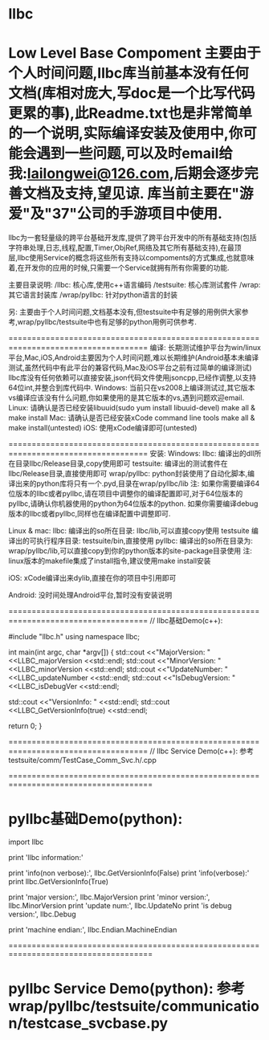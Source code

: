 # llbc
Low Level Base Compoment
主要由于个人时间问题,llbc库当前基本没有任何文档(库相对庞大,写doc是一个比写代码更累的事),此Readme.txt也是非常简单的一个说明,实际编译安装及使用中,你可能会遇到一些问题,可以及时email给我:lailongwei@126.com,后期会逐步完善文档及支持,望见谅.
库当前主要在"游爱"及"37"公司的手游项目中使用.
====================================================================================
llbc为一套轻量级的跨平台基础开发库,提供了跨平台开发中的所有基础支持(包括字符串处理,日志,线程,配置,Timer,ObjRef,网络及其它所有基础支持),在最顶层,llbc使用Service的概念将这些所有支持以compoments的方式集成,也就意味着,在开发你的应用的时候,只需要一个Service就拥有所有你需要的功能.

主要目录说明:
/llbc: 核心库,使用c++语言编码
/testsuite: 核心库测试套件
/wrap: 其它语言封装库
/wrap/pyllbc: 针对python语言的封装

另:
  主要由于个人时间问题,文档基本没有,但testsuite中有足够的用例供大家参考,wrap/pyllbc/testsuite中也有足够的python用例可供参考.

====================================================================================
编译:
长期测试维护平台为win/linux平台,Mac,iOS,Android主要因为个人时间问题,难以长期维护(Android基本未编译测试,虽然代码中有此平台的兼容代码,Mac及iOS平台之前有过简单的编译测试)
llbc库没有任何依赖可以直接安装,json代码文件使用jsoncpp,已经作调整,以支持64位int,并整合到库代码中.
Windows:
  当前只在vs2008上编译测试过,其它版本vs编译应该没有什么问题,你如果使用的是其它版本的vs,遇到问题欢迎email.
Linux:
  请确认是否已经安装libuuid(sudo yum install libuuid-devel)
  make all & make install
Mac:
  请确认是否已经安装xCode command line tools
  make all & make install(untested)
iOS:
  使用xCode编译即可(untested)
  
====================================================================================
安装:
Windows:
  llbc: 编译出的dll所在目录llbc/Release目录,copy使用即可
  testsuite: 编译出的测试套件在llbc/Release目录,直接使用即可
  wrap/pyllbc: python封装使用了自动化脚本,编译出来的python库将只有一个.pyd,目录在wrap/pyllbc/lib
  注:
    如果你需要编译64位版本的llbc或者pyllbc,请在项目中调整你的编译配置即可,对于64位版本的pyllbc,请确认你机器使用的python为64位版本的python.
    如果你需要编译debug版本的llbc或者pyllbc,同样也在编译配置中调整即可.
    
Linux & mac:
  llbc: 编译出的so所在目录: llbc/lib,可以直接copy使用
  testsuite 编译出的可执行程序目录: testsuite/bin,直接使用
  pyllbc: 编译出的so所在目录为: wrap/pyllbc/lib,可以直接copy到你的python版本的site-package目录使用
  注:
    linux版本的makefile集成了install指令,建议使用make install安装
    
iOS:
  xCode编译出来dylib,直接在你的项目中引用即可
  
Android:
  没时间处理Android平台,暂时没有安装说明
  
  
====================================================================================
// llbc基础Demo(c++):

#include "llbc.h"
using namespace llbc;

int main(int argc, char *argv[])
{
  std::cout <<"MajorVersion: " <<LLBC_majorVersion <<std::endl;
  std::cout <<"MinorVersion: " <<LLBC_minorVersion <<std::endl;
  std::cout <<"UpdateNumber: " <<LLBC_updateNumber <<std::endl;
  std::cout <<"IsDebugVersion: " <<LLBC_isDebugVer <<std::endl;
  
  std::cout <<"VersionInfo: " <<std::endl;
  std::cout <<LLBC_GetVersionInfo(true) <<std::endl;
  
  return 0;
}

====================================================================================
// llbc Service Demo(c++): 参考testsuite/comm/TestCase_Comm_Svc.h/.cpp

=====================================================================================
# pyllbc基础Demo(python):
import llbc

print 'llbc information:'

print 'info(non verbose):', llbc.GetVersionInfo(False)
print 'info(verbose):'
print llbc.GetVersionInfo(True)

print 'major version:', llbc.MajorVersion
print 'minor version:', llbc.MinorVersion
print 'update num:', llbc.UpdateNo
print 'is debug version:', llbc.Debug

print 'machine endian:', llbc.Endian.MachineEndian

=====================================================================================
# pyllbc Service Demo(python): 参考wrap/pyllbc/testsuite/communication/testcase_svcbase.py
